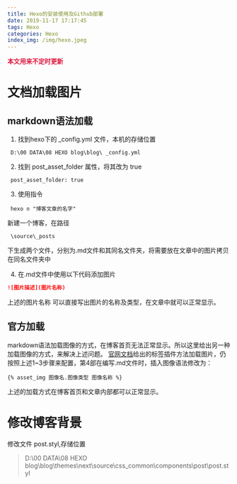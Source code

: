 ```yaml
---
title: Hexo的安装使用及Github部署
date: 2019-11-17 17:17:45
tags: Hexo
categories: Hexo
index_img: /img/hexo.jpeg
---
```


<font color="#DC143C ">  **本文用来不定时更新** </font>

<!--more-->

# 文档加载图片

## markdown语法加载
1. 找到hexo下的 _config.yml 文件，本机的存储位置
```
 D:\00 DATA\08 HEXO blog\blog\ _config.yml
```
2. 找到 post_asset_folder 属性，将其改为 true
```
 post_asset_folder: true 
```
3. 使用指令  
```
 hexo n "博客文章的名字"
```
   新建一个博客，在路径
```
 \source\_posts 
```
下生成两个文件，分别为.md文件和其同名文件夹，将需要放在文章中的图片拷贝在同名文件夹中

4. 在.md文件中使用以下代码添加图片
```markdown
![图片描述](图片名称) 
```
上述的图片名称 可以直接写出图片的名称及类型，在文章中就可以正常显示。

## 官方加载
markdown语法加载图像的方式，在博客首页无法正常显示。所以这里给出另一种加载图像的方式，来解决上述问题。
[官网文档](https://hexo.io/zh-cn/docs/asset-folders)给出的标签插件方法加载图片，仍按照上述1~3步骤来配置，第4部在编写.md文件时，插入图像语法修改为：

```
{% asset_img 图像名.图像类型 图像名称 %}
```
上述的加载方式在博客首页和文章内部都可以正常显示。

# 修改博客背景

修改文件 post.styl,存储位置

> D:\00 DATA\08 HEXO blog\blog\themes\next\source\css\_common\components\post\post.styl